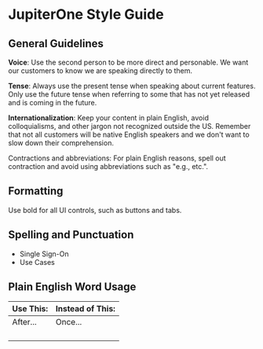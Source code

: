 # JupiterOne Style Guide

 

## General Guidelines

**Voice**: Use the second person to be more direct and personable. We want our customers to know we are speaking directly to them.

**Tense**: Always use the present tense when speaking about current features. Only use the future tense when referring to some that has not yet released and is coming in the future. 

**Internationalization**: Keep your content in plain English, avoid colloquialisms, and other jargon not recognized outside the US. Remember that not all customers will be native English speakers and we don't want to slow down their comprehension. 

Contractions and abbreviations: For plain English reasons, spell out contraction and avoid using abbreviations such as "e.g., etc.".



## Formatting

Use bold for all UI controls, such as buttons and tabs.



## Spelling and Punctuation

- Single Sign-On
- Use Cases

## Plain English Word Usage

| Use This: | Instead of This: |
| --------- | ---------------- |
| After...  | Once...          |
|           |                  |
|           |                  |
|           |                  |
|           |                  |


